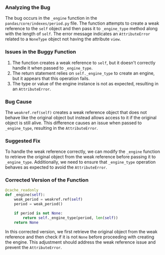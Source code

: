 ### Analyzing the Bug

The bug occurs in the `_engine` function in the `pandas/core/indexes/period.py` file. The function attempts to create a weak reference to the `self` object and then pass it to `_engine_type` method along with the length of `self`. The error message indicates an `AttributeError` related to a `NoneType` object not having the attribute `view`.

### Issues in the Buggy Function

1. The function creates a weak reference to `self`, but it doesn't correctly handle it when passed to `_engine_type`.
2. The return statement relies on `self._engine_type` to create an engine, but it appears that this operation fails.
3. The type or value of the engine instance is not as expected, resulting in an `AttributeError`.

### Bug Cause

The `weakref.ref(self)` creates a weak reference object that does not behave like the original object but instead allows access to it if the original object is still alive. This difference causes an issue when passed to `_engine_type`, resulting in the `AttributeError`.

### Suggested Fix

To handle the weak reference correctly, we can modify the `_engine` function to retrieve the original object from the weak reference before passing it to `_engine_type`. Additionally, we need to ensure that `_engine_type` operation behaves as expected to avoid the `AttributeError`.

### Corrected Version of the Function

```python
@cache_readonly
def _engine(self):
    weak_period = weakref.ref(self)
    period = weak_period()
    
    if period is not None:
        return self._engine_type(period, len(self))
    return None
```

In this corrected version, we first retrieve the original object from the weak reference and then check if it is not `None` before proceeding with creating the engine. This adjustment should address the weak reference issue and prevent the `AttributeError`.